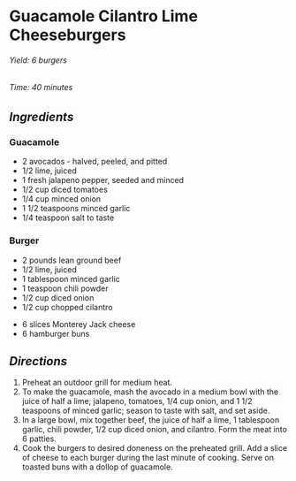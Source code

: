 # Guacamole Cilantro Lime Cheeseburgers

######  Yield: 6 burgers
######  Time:  40 minutes

##  *Ingredients*
### Guacamole
- 2 avocados - halved, peeled, and pitted
- 1/2 lime, juiced
- 1 fresh jalapeno pepper, seeded and minced
- 1/2 cup diced tomatoes
- 1/4 cup minced onion
- 1 1/2 teaspoons minced garlic
- 1/4 teaspoon salt to taste

### Burger
- 2 pounds lean ground beef
- 1/2 lime, juiced
- 1 tablespoon minced garlic
- 1 teaspoon chili powder
- 1/2 cup diced onion
- 1/2 cup chopped cilantro
<!--  -->
- 6 slices Monterey Jack cheese
- 6 hamburger buns

##  *Directions*
1. Preheat an outdoor grill for medium heat.
2. To make the guacamole, mash the avocado in a medium bowl with the juice of half a lime, jalapeno, tomatoes, 1/4 cup onion, and 1 1/2 teaspoons of minced garlic; season to taste with salt, and set aside.
3. In a large bowl, mix together beef, the juice of half a lime, 1 tablespoon garlic, chili powder, 1/2 cup diced onion, and cilantro. Form the meat into 6 patties.
4. Cook the burgers to desired doneness on the preheated grill. Add a slice of cheese to each burger during the last minute of cooking. Serve on toasted buns with a dollop of guacamole.